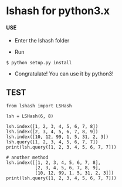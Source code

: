 # lshash for python3.x


#### USE

- Enter the lshash folder

- Run
```
$ python setup.py install
```
- Congratulate! You can use it by python3!


## TEST

```
from lshash import LSHash

lsh = LSHash(6, 8)

lsh.index([1, 2, 3, 4, 5, 6, 7, 8])
lsh.index([2, 3, 4, 5, 6, 7, 8, 9])
lsh.index([10, 12, 99, 1, 5, 31, 2, 3])
lsh.query([1, 2, 3, 4, 5, 6, 7, 7])
print(lsh.query([1, 2, 3, 4, 5, 6, 7, 7]))

# another method
lsh.index([[1, 2, 3, 4, 5, 6, 7, 8],
           [2, 3, 4, 5, 6, 7, 8, 9],
           [10, 12, 99, 1, 5, 31, 2, 3]])
print(lsh.query([1, 2, 3, 4, 5, 6, 7, 7]))
```

